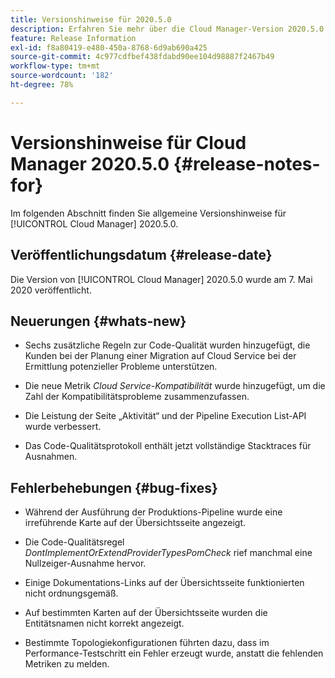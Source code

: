 ```yaml
---
title: Versionshinweise für 2020.5.0
description: Erfahren Sie mehr über die Cloud Manager-Version 2020.5.0.
feature: Release Information
exl-id: f8a80419-e480-450a-8768-6d9ab690a425
source-git-commit: 4c977cdfbef438fdabd90ee104d98887f2467b49
workflow-type: tm+mt
source-wordcount: '182'
ht-degree: 78%

---
```


# Versionshinweise für Cloud Manager 2020.5.0 {#release-notes-for}

Im folgenden Abschnitt finden Sie allgemeine Versionshinweise für [!UICONTROL Cloud Manager] 2020.5.0.

## Veröffentlichungsdatum {#release-date}

Die Version von [!UICONTROL Cloud Manager] 2020.5.0 wurde am 7. Mai 2020 veröffentlicht.

## Neuerungen {#whats-new}

* Sechs zusätzliche Regeln zur Code-Qualität wurden hinzugefügt, die Kunden bei der Planung einer Migration auf Cloud Service bei der Ermittlung potenzieller Probleme unterstützen.

* Die neue Metrik *Cloud Service-Kompatibilität* wurde hinzugefügt, um die Zahl der Kompatibilitätsprobleme zusammenzufassen.

* Die Leistung der Seite „Aktivität“ und der Pipeline Execution List-API wurde verbessert.

* Das Code-Qualitätsprotokoll enthält jetzt vollständige Stacktraces für Ausnahmen.

## Fehlerbehebungen {#bug-fixes}

* Während der Ausführung der Produktions-Pipeline wurde eine irreführende Karte auf der Übersichtsseite angezeigt.

* Die Code-Qualitätsregel *DontImplementOrExtendProviderTypesPomCheck* rief manchmal eine Nullzeiger-Ausnahme hervor.

* Einige Dokumentations-Links auf der Übersichtsseite funktionierten nicht ordnungsgemäß.

* Auf bestimmten Karten auf der Übersichtsseite wurden die Entitätsnamen nicht korrekt angezeigt.

* Bestimmte Topologiekonfigurationen führten dazu, dass im Performance-Testschritt ein Fehler erzeugt wurde, anstatt die fehlenden Metriken zu melden.
